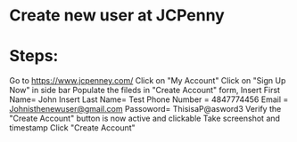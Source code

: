 # Create new user at JCPenny

# Steps:

Go to https://www.jcpenney.com/
Click on "My Account"
Click on "Sign Up Now" in side bar 
Populate the fileds in "Create Account" form, 
Insert First Name= John
Insert Last Name= Test
Phone Number = 4847774456
Email = Johnisthenewuser@gmail.com
Passoword= ThisisaP@asword3
Verify the "Create Account" button is now active and clickable 
Take screenshot and timestamp
Click "Create Account"